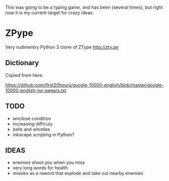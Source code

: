 This was going to be a typing game, and has been (several times), but right now
it is my current target for crazy ideas.

# ZPype
Very rudimentry Python 3 clone of ZType
http://zty.pe

## Dictionary

Copied from here:

https://github.com/first20hours/google-10000-english/blob/master/google-10000-english-no-swears.txt

## TODO
* win/lose condition
* increasing difficuly
* bells and whistles
* inkscape scripting in Python?

## IDEAS
* enemies shoot you when you miss
* very long words for health
* missles as a reword that explode and take out nearby enemies

